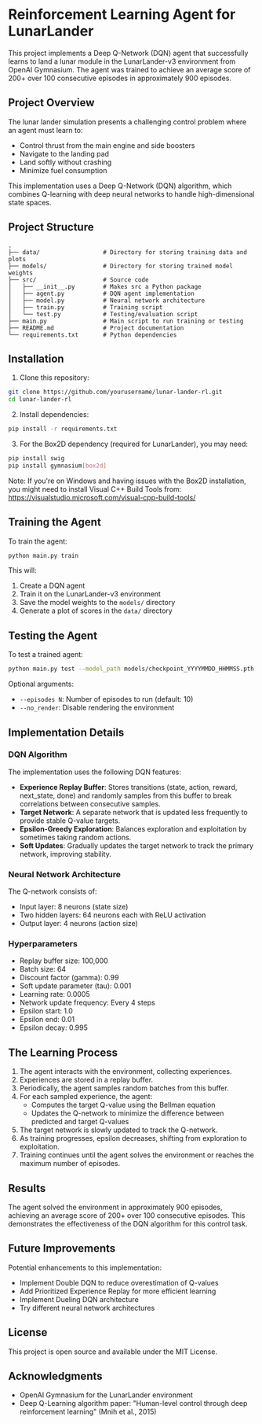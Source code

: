 # Reinforcement Learning Agent for LunarLander

This project implements a Deep Q-Network (DQN) agent that successfully learns to land a lunar module in the LunarLander-v3 environment from OpenAI Gymnasium. The agent was trained to achieve an average score of 200+ over 100 consecutive episodes in approximately 900 episodes.

## Project Overview

The lunar lander simulation presents a challenging control problem where an agent must learn to:
- Control thrust from the main engine and side boosters
- Navigate to the landing pad
- Land softly without crashing
- Minimize fuel consumption

This implementation uses a Deep Q-Network (DQN) algorithm, which combines Q-learning with deep neural networks to handle high-dimensional state spaces.

## Project Structure

```
.
├── data/                  # Directory for storing training data and plots
├── models/                # Directory for storing trained model weights
├── src/                   # Source code
│   ├── __init__.py        # Makes src a Python package
│   ├── agent.py           # DQN agent implementation
│   ├── model.py           # Neural network architecture
│   ├── train.py           # Training script
│   └── test.py            # Testing/evaluation script
├── main.py                # Main script to run training or testing
├── README.md              # Project documentation
└── requirements.txt       # Python dependencies
```

## Installation

1. Clone this repository:
```bash
git clone https://github.com/yourusername/lunar-lander-rl.git
cd lunar-lander-rl
```

2. Install dependencies:
```bash
pip install -r requirements.txt
```

3. For the Box2D dependency (required for LunarLander), you may need:
```bash
pip install swig
pip install gymnasium[box2d]
```

Note: If you're on Windows and having issues with the Box2D installation, you might need to install Visual C++ Build Tools from: https://visualstudio.microsoft.com/visual-cpp-build-tools/

## Training the Agent

To train the agent:

```bash
python main.py train
```

This will:
1. Create a DQN agent
2. Train it on the LunarLander-v3 environment
3. Save the model weights to the `models/` directory
4. Generate a plot of scores in the `data/` directory

## Testing the Agent

To test a trained agent:

```bash
python main.py test --model_path models/checkpoint_YYYYMMDD_HHMMSS.pth
```

Optional arguments:
- `--episodes N`: Number of episodes to run (default: 10)
- `--no_render`: Disable rendering the environment

## Implementation Details

### DQN Algorithm

The implementation uses the following DQN features:
- **Experience Replay Buffer**: Stores transitions (state, action, reward, next_state, done) and randomly samples from this buffer to break correlations between consecutive samples.
- **Target Network**: A separate network that is updated less frequently to provide stable Q-value targets.
- **Epsilon-Greedy Exploration**: Balances exploration and exploitation by sometimes taking random actions.
- **Soft Updates**: Gradually updates the target network to track the primary network, improving stability.

### Neural Network Architecture

The Q-network consists of:
- Input layer: 8 neurons (state size)
- Two hidden layers: 64 neurons each with ReLU activation
- Output layer: 4 neurons (action size)

### Hyperparameters

- Replay buffer size: 100,000
- Batch size: 64
- Discount factor (gamma): 0.99
- Soft update parameter (tau): 0.001
- Learning rate: 0.0005
- Network update frequency: Every 4 steps
- Epsilon start: 1.0
- Epsilon end: 0.01
- Epsilon decay: 0.995

## The Learning Process

1. The agent interacts with the environment, collecting experiences.
2. Experiences are stored in a replay buffer.
3. Periodically, the agent samples random batches from this buffer.
4. For each sampled experience, the agent:
   - Computes the target Q-value using the Bellman equation
   - Updates the Q-network to minimize the difference between predicted and target Q-values
5. The target network is slowly updated to track the Q-network.
6. As training progresses, epsilon decreases, shifting from exploration to exploitation.
7. Training continues until the agent solves the environment or reaches the maximum number of episodes.

## Results

The agent solved the environment in approximately 900 episodes, achieving an average score of 200+ over 100 consecutive episodes. This demonstrates the effectiveness of the DQN algorithm for this control task.

## Future Improvements

Potential enhancements to this implementation:
- Implement Double DQN to reduce overestimation of Q-values
- Add Prioritized Experience Replay for more efficient learning
- Implement Dueling DQN architecture
- Try different neural network architectures

## License

This project is open source and available under the MIT License.

## Acknowledgments

- OpenAI Gymnasium for the LunarLander environment
- Deep Q-Learning algorithm paper: "Human-level control through deep reinforcement learning" (Mnih et al., 2015)
